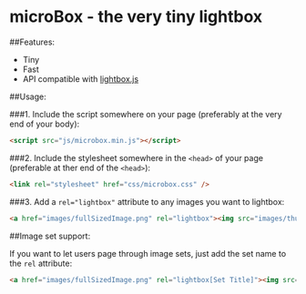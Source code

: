 microBox - the very tiny lightbox
======================

##Features:

- Tiny
- Fast
- API compatible with [lightbox.js](http://lokeshdhakar.com/projects/lightbox2/)

##Usage:

###1. Include the script somewhere on your page (preferably at the very end of your body):

```html
<script src="js/microbox.min.js"></script>
```

###2. Include the stylesheet somewhere in the `<head>` of your page (preferable at ther end of the `<head>`):

```html
<link rel="stylesheet" href="css/microbox.css" />
```

###3. Add a `rel="lightbox"` attribute to any images you want to lightbox:

```html
<a href="images/fullSizedImage.png" rel="lightbox"><img src="images/thumbSizedImage.png" /></a>
```

##Image set support:

If you want to let users page through image sets, just add the set name to the `rel` attribute:

```html
<a href="images/fullSizedImage.png" rel="lightbox[Set Title]"><img src="images/thumbSizedImage.png" /></a>
```